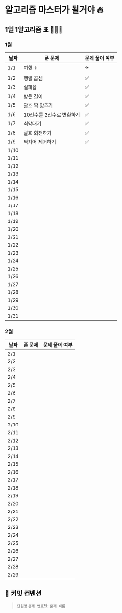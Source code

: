 # 알고리즘 마스터가 될거야 🔥

## 1일 1알고리즘 표 👩🏻‍💻

### 1월

| 날짜 | 푼 문제                        | 문제 풀이 여부 |
| ---- | ------------------------------ | -------------- |
| 1/1  |  여행 ✈️                         |       ✈️        |
| 1/2  |  행렬 곱셈                       | ✅             |
| 1/3  |  실패율                         |    ✅           |
| 1/4  |  방문 길이                       |     ✅          |
| 1/5  |  괄호 짝 맞추기                   |     ✅          |
| 1/6  |  10진수를 2진수로 변환하기          |     ✅          |
| 1/7  |  쇠막대기                        |     ✅          |
| 1/8  |  괄호 회전하기                    |     ✅         |
| 1/9  |  짝지어 제거하기                   |     ✅          |
| 1/10 |                                |                |
| 1/11 |                                |                |
| 1/12 |                                |                |
| 1/13 |                                |                |
| 1/14 |                                |                |
| 1/15 |                                |                |
| 1/16 |                                |                |
| 1/17 |                                |                |
| 1/18 |                                |                |
| 1/19 |                                |                |
| 1/20 |                                |                |
| 1/21 |                                |                |
| 1/22 |                                |                |
| 1/23 |                                |                |
| 1/24 |                                |                |
| 1/25 |                                |                |
| 1/26 |                                |                |
| 1/27 |                                |                |
| 1/28 |                                |                |
| 1/29 |                                |                |
| 1/30 |                                |                |
| 1/31 |                                |                |

### 2월

| 날짜 | 푼 문제 | 문제 풀이 여부 |
| ---- | ------- | -------------- |
| 2/1  |         |                |
| 2/2  |         |                |
| 2/3  |         |                |
| 2/4  |         |                |
| 2/5  |         |                |
| 2/6  |         |                |
| 2/7  |         |                |
| 2/8  |         |                |
| 2/9  |         |                |
| 2/10 |         |                |
| 2/11 |         |                |
| 2/12 |         |                |
| 2/13 |         |                |
| 2/14 |         |                |
| 2/15 |         |                |
| 2/16 |         |                |
| 2/17 |         |                |
| 2/18 |         |                |
| 2/19 |         |                |
| 2/20 |         |                |
| 2/21 |         |                |
| 2/22 |         |                |
| 2/23 |         |                |
| 2/24 |         |                |
| 2/25 |         |                |
| 2/26 |         |                |
| 2/27 |         |                |
| 2/28 |         |                |
| 2/29 |         |                |

## 🌱 커밋 컨벤션
> `단원명` `문제 번호`번: `문제 이름`
